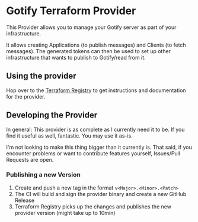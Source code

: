 # Gotify Terraform Provider

This Provider allows you to manage your Gotify server as part of your infrastructure.

It allows creating Applications (to publish messages) and Clients (to fetch messages). The generated tokens can then be used to set up other infrastructure that wants to publish to Gotify/read from it.

## Using the provider

Hop over to the [Terraform Registry](https://registry.terraform.io/providers/LukasKnuth/gotify/) to get instructions and documentation for the provider.

## Developing the Provider

In general: This provider is as complete as I currently need it to be. If you find it useful as well, fantastic. You may use it as-is.

I'm not looking to make this thing bigger than it currently is. That said, if you encounter problems or want to contribute features yourself, Issues/Pull Requests are open.

### Publishing a new Version

1. Create and push a new tag in the format `v<Major>.<Minor>.<Patch>`
2. The CI will build and sign the provider binary and create a new GitHub Release
3. Terraform Registry picks up the changes and publishes the new provider version (might take up to 10min)
